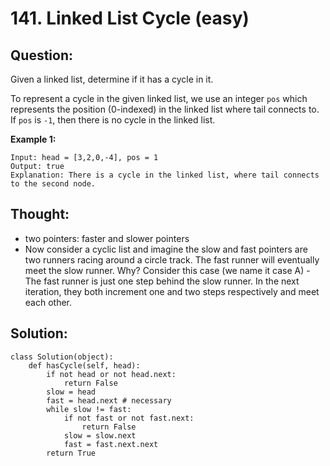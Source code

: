 # 141. Linked List Cycle \(easy\)

## Question:

Given a linked list, determine if it has a cycle in it.

To represent a cycle in the given linked list, we use an integer `pos` which represents the position \(0-indexed\) in the linked list where tail connects to. If `pos` is `-1`, then there is no cycle in the linked list.

**Example 1:**

```text
Input: head = [3,2,0,-4], pos = 1
Output: true
Explanation: There is a cycle in the linked list, where tail connects to the second node.
```

## Thought:

* two pointers: faster and slower pointers
* Now consider a cyclic list and imagine the slow and fast pointers are two runners racing around a circle track. The fast runner will eventually meet the slow runner. Why? Consider this case \(we name it case A\) - The fast runner is just one step behind the slow runner. In the next iteration, they both increment one and two steps respectively and meet each other.

## Solution:

```text
class Solution(object):
    def hasCycle(self, head):
        if not head or not head.next:
            return False
        slow = head
        fast = head.next # necessary
        while slow != fast:
            if not fast or not fast.next:
                return False
            slow = slow.next
            fast = fast.next.next
        return True
```

